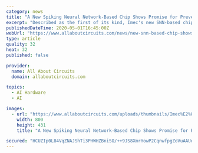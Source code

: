 ```yaml
---
category: news
title: "A New Spiking Neural Network-Based Chip Shows Promise for Preventing Drone Collisions"
excerpt: "Described as the first of its kind, Imec's new SNN-based chip is designed for anti-collision radar systems for drones."
publishedDateTime: 2020-05-01T16:45:00Z
webUrl: "https://www.allaboutcircuits.com/news/new-snn-based-chip-shows-promise-preventing-drone-collisions/"
type: article
quality: 32
heat: 32
published: false

provider:
  name: All About Circuits
  domain: allaboutcircuits.com

topics:
  - AI Hardware
  - AI

images:
  - url: "https://www.allaboutcircuits.com/uploads/thumbnails/Imec%E2%80%99s_spiking_neural_network-based_chip.jpg"
    width: 800
    height: 431
    title: "A New Spiking Neural Network-Based Chip Shows Promise for Preventing Drone Collisions"

secured: "HCUZIp0L84VqZNAJShTi3PHWHZBniSO/++9JS8XmrYowP2CqnwfpgZoVuAAUdj2iVQtw+P3ekk3uzmCU9FjQP/x4FMetkxo6rRzKTPYgRRH8ntsEnuGjWDXLc0UMgRyZk53vFll3Dcq3sEgV2HFtutrBAecqdgJm4OS8QYrigXTQ0kbgZnV4eevdE386iyuTIECsX7RxrcdH9YHyjVb7JXKjlyz5sKLdfUo60KtfjhQjbVXFZQOlg7AWz4yvRnKHPPANVI57hCdMhrdRwlstyRYQMkAITB1ri0SRRkygOkDgwZUbavYqZ8+fYa9KsD7E+Q+l4BoNYWsSh0LgjZRXsJB6lrydpWqnNz5xTtcs9a8uR3PR/8ErDEG3d0dXIKWRbAxKXPpEMzGk0IYqDRocarHuEYFo7nLNEjasysHJXrpgHT5/FiOEbnE3xfjkCE2EwL8lBlAn7/EvRhzD8bK7aBAXryF44j0esjC/jdzVrW0=;zMEllEOo45UFwD0lsNKskQ=="
---
```


